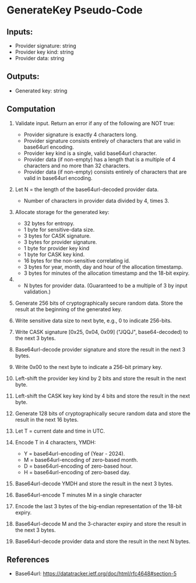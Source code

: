 # GenerateKey Pseudo-Code

## Inputs:
- Provider signature: string
- Provider key kind: string
- Provider data: string

## Outputs:
- Generated key: string

## Computation
1. Validate input. Return an error if any of the following are NOT true:
    - Provider signature is exactly 4 characters long.
    - Provider signature consists entirely of characters that are valid in base64url encoding.
    - Provider key kind is a single, valid base64url character.
    - Provider data (if non-empty) has a length that is a multiple of 4 characters and no more than 32 characters.
    - Provider data (if non-empty) consists entirely of characters that are valid in base64url encoding.
1. Let N = the length of the base64url-decoded provider data.
    - Number of characters in provider data divided by 4, times 3.
1. Allocate storage for the generated key:
    - 32 bytes for entropy.
    - 1 byte for sensitive-data size.
    - 3 bytes for CASK signature.
    - 3 bytes for provider signature.
    - 1 byte for provider key kind
    - 1 byte for CASK key kind.
    - 16 bytes for the non-sensitive correlating id.
    - 3 bytes for year, month, day and hour of the allocation timestamp.
    - 3 bytes for minutes of the allocation timestamp and the 18-bit expiry.
1.  - N bytes for provider data. (Guaranteed to be a multiple of 3 by input validation.)

1. Generate 256 bits of cryptographically secure random data. Store the result at the beginning of the generated key.
1. Write sensitive data size to next byte, e.g., 0 to indicate 256-bits.
1. Write CASK signature [0x25, 0x04, 0x09] ("JQQJ", base64-decoded) to the next 3 bytes.
1. Base64url-decode provider signature and store the result in the next 3 bytes.
1. Write 0x00 to the next byte to indicate a 256-bit primary key.
1. Left-shift the provider key kind by 2 bits and store the result in the next byte.
1. Left-shift the CASK key key kind by 4 bits and store the result in the next byte.
1. Generate 128 bits of cryptographically secure random data and store the result in the next 16 bytes.
1. Let T = current date and time in UTC.
1. Encode T in 4 characters, YMDH:
    - Y = base64url-encoding of (Year - 2024).
    - M = base64url-encoding of zero-based month.
    - D = base64url-encoding of zero-based hour.
    - H = base64url-encoding of zero-based day.
1. Base64url-decode YMDH and store the result in the next 3 bytes.
1. Base64url-encode T minutes M in a single character
1. Encode the last 3 bytes of the big-endian representation of the 18-bit expiry.
1. Base64url-decode M and the 3-character expiry and store the result in the next 3 bytes.
1. Base64url-decode provider data and store the result in the next N bytes.

## References
- Base64url: https://datatracker.ietf.org/doc/html/rfc4648#section-5
